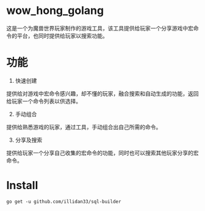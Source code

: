 # wow_hong_golang

这是一个为魔兽世界玩家制作的游戏工具，该工具提供给玩家一个分享游戏中宏命令的平台，也同时提供给玩家以搜索功能。

# 功能
1. 快速创建

  提供给对游戏中宏命令感兴趣，却不懂的玩家，融合搜索和自动生成的功能，返回给玩家一个命令列表以供选择。

2. 手动组合

  提供给熟悉游戏的玩家，通过工具，手动组合出自己所需的命令。

3. 分享及搜索

  提供给玩家一个分享自己收集的宏命令的功能，同时也可以搜索其他玩家分享的宏命令。

# Install
```
go get -u github.com/illidan33/sql-builder
```

